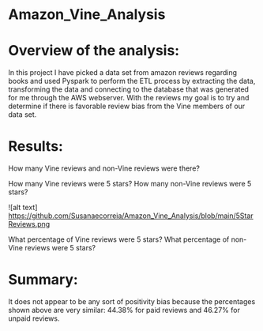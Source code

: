 # Amazon_Vine_Analysis


# Overview of the analysis: 

In this project I have picked a data set from amazon reviews regarding books and used Pyspark to perform the ETL process by extracting the data, transforming the data and connecting to the database that was generated for me through the AWS webserver. With the reviews my goal is to try and determine if there is favorable review bias from the Vine members of our data set.


# Results: 

How many Vine reviews and non-Vine reviews were there?




How many Vine reviews were 5 stars? How many non-Vine reviews were 5 stars?

![alt text] https://github.com/Susanaecorreia/Amazon_Vine_Analysis/blob/main/5StarReviews.png


What percentage of Vine reviews were 5 stars? What percentage of non-Vine reviews were 5 stars?



# Summary: 

It does not appear to be any sort of positivity bias because the percentages shown above are very similar: 44.38% for paid reviews and 46.27% for unpaid reviews.
